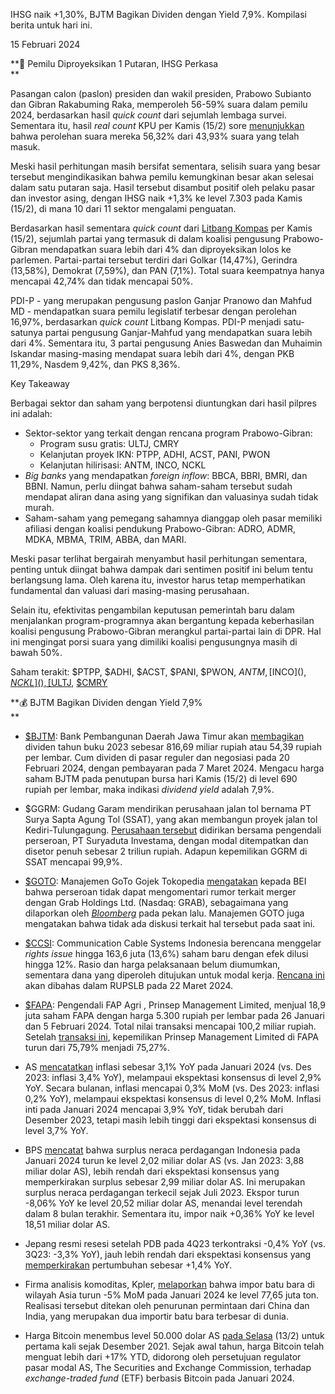 IHSG naik +1,30%, BJTM Bagikan Dividen dengan Yield 7,9%. Kompilasi berita untuk hari ini.

15 Februari 2024

**📄 Pemilu Diproyeksikan 1 Putaran, IHSG Perkasa  
**

Pasangan calon (paslon) presiden dan wakil presiden, Prabowo Subianto dan Gibran Rakabuming Raka, memperoleh 56-59% suara dalam pemilu 2024, berdasarkan hasil _quick count_ dari sejumlah lembaga survei. Sementara itu, hasil _real count_ KPU per Kamis (15/2) sore [menunjukkan](https://pemilu2024.kpu.go.id/pilpres/hitung-suara) bahwa perolehan suara mereka 56,32% dari 43,93% suara yang telah masuk.

Meski hasil perhitungan masih bersifat sementara, selisih suara yang besar tersebut mengindikasikan bahwa pemilu kemungkinan besar akan selesai dalam satu putaran saja. Hasil tersebut disambut positif oleh pelaku pasar dan investor asing, dengan IHSG naik +1,3% ke level 7.303 pada Kamis (15/2), di mana 10 dari 11 sektor mengalami penguatan.

Berdasarkan hasil sementara _quick count_ dari [Litbang Kompas](https://databoks.katadata.co.id/datapublish/2024/02/15/quick-count-sementara-litbang-kompas-pdip-memimpin) per Kamis (15/2), sejumlah partai yang termasuk di dalam koalisi pengusung Prabowo-Gibran mendapatkan suara lebih dari 4% dan diproyeksikan lolos ke parlemen. Partai-partai tersebut terdiri dari Golkar (14,47%), Gerindra (13,58%), Demokrat (7,59%), dan PAN (7,1%). Total suara keempatnya hanya mencapai 42,74% dan tidak mencapai 50%.

PDI-P - yang merupakan pengusung paslon Ganjar Pranowo dan Mahfud MD - mendapatkan suara pemilu legislatif terbesar dengan perolehan 16,97%, berdasarkan _quick count_ Litbang Kompas. PDI-P menjadi satu-satunya partai pengusung Ganjar-Mahfud yang mendapatkan suara lebih dari 4%. Sementara itu, 3 partai pengusung Anies Baswedan dan Muhaimin Iskandar masing-masing mendapat suara lebih dari 4%, dengan PKB 11,29%, Nasdem 9,42%, dan PKS 8,36%.

Key Takeaway

Berbagai sektor dan saham yang berpotensi diuntungkan dari hasil pilpres ini adalah:

- Sektor-sektor yang terkait dengan rencana program Prabowo-Gibran:
  - Program susu gratis: ULTJ, CMRY
  - Kelanjutan proyek IKN: PTPP, ADHI, ACST, PANI, PWON
  - Kelanjutan hilirisasi: ANTM, INCO, NCKL
- _Big banks_ yang mendapatkan _foreign inflow_: BBCA, BBRI, BMRI, dan BBNI. Namun, perlu diingat bahwa saham-saham tersebut sudah mendapat aliran dana asing yang signifikan dan valuasinya sudah tidak murah.
- Saham-saham yang pemegang sahamnya dianggap oleh pasar memiliki afiliasi dengan koalisi pendukung Prabowo-Gibran: ADRO, ADMR, MDKA, MBMA, TRIM, ABBA, dan MARI.

Meski pasar terlihat bergairah menyambut hasil perhitungan sementara, penting untuk diingat bahwa dampak dari sentimen positif ini belum tentu berlangsung lama. Oleh karena itu, investor harus tetap memperhatikan fundamental dan valuasi dari masing-masing perusahaan.

Selain itu, efektivitas pengambilan keputusan pemerintah baru dalam menjalankan program-programnya akan bergantung kepada keberhasilan koalisi pengusung Prabowo-Gibran merangkul partai-partai lain di DPR. Hal ini mengingat porsi suara yang dimiliki koalisi pengusungnya masih di bawah 50%.

Saham terakit: $PTPP, $ADHI, $ACST, $PANI, $PWON, $ANTM, [$INCO](), [$NCKL](), [$ULTJ](), [$CMRY]()

**💰 BJTM Bagikan Dividen dengan Yield 7,9%  
**

- [$BJTM](): Bank Pembangunan Daerah Jawa Timur akan [membagikan](https://www.idx.co.id/StaticData/NewsAndAnnouncement/ANNOUNCEMENTSTOCK/From_EREP/202402/094bc3fe3e_9545fefbaa.pdf) dividen tahun buku 2023 sebesar 816,69 miliar rupiah atau 54,39 rupiah per lembar. Cum dividen di pasar reguler dan negosiasi pada 20 Februari 2024, dengan pembayaran pada 7 Maret 2024. Mengacu harga saham BJTM pada penutupan bursa hari Kamis (15/2) di level 690 rupiah per lembar, maka indikasi _dividend yield_ adalah 7,9%.
- $GGRM: Gudang Garam mendirikan perusahaan jalan tol bernama PT Surya Sapta Agung Tol (SSAT), yang akan membangun proyek jalan tol Kediri-Tulungagung. [Perusahaan tersebut](https://www.idx.co.id/StaticData/NewsAndAnnouncement/ANNOUNCEMENTSTOCK/From_EREP/202402/edd2db3afe_fddc00e28d.pdf) didirikan bersama pengendali perseroan, PT Suryaduta Investama, dengan modal ditempatkan dan disetor penuh sebesar 2 triliun rupiah. Adapun kepemilikan GGRM di SSAT mencapai 99,9%.
- [$GOTO](): Manajemen GoTo Gojek Tokopedia [mengatakan](https://www.idx.co.id/StaticData/NewsAndAnnouncement/ANNOUNCEMENTSTOCK/From_EREP/202402/e3f9530df2_3d21a40ad0.pdf) kepada BEI bahwa perseroan tidak dapat mengomentari rumor terkait merger dengan Grab Holdings Ltd. (Nasdaq: GRAB), sebagaimana yang dilaporkan oleh _[Bloomberg](https://www.bloomberg.com/news/articles/2024-02-09/grab-goto-are-said-to-revive-talks-for-ride-hailing-mega-merger)_ pada pekan lalu. Manajemen GOTO juga mengatakan bahwa tidak ada diskusi terkait hal tersebut pada saat ini.
- [$CCSI](): Communication Cable Systems Indonesia berencana menggelar _rights issue_ hingga 163,6 juta (13,6%) saham baru dengan efek dilusi hingga 12%. Rasio dan harga pelaksanaan belum diumumkan, sementara dana yang diperoleh ditujukan untuk modal kerja. [Rencana ini](https://www.idx.co.id/StaticData/NewsAndAnnouncement/ANNOUNCEMENTSTOCK/From_EREP/202402/1b957910b8_22d3f0efde.pdf) akan dibahas dalam RUPSLB pada 22 Maret 2024.
- [$FAPA](): Pengendali FAP Agri , Prinsep Management Limited, menjual 18,9 juta saham FAPA dengan harga 5.300 rupiah per lembar pada 26 Januari dan 5 Februari 2024. Total nilai transaksi mencapai 100,2 miliar rupiah. Setelah [transaksi ini](https://www.idx.co.id/StaticData/NewsAndAnnouncement/ANNOUNCEMENTSTOCK/From_EREP/202402/b83d4d61ba_b9a0e1adb5.pdf), kepemilikan Prinsep Management Limited di FAPA turun dari 75,79% menjadi 75,27%.

- AS [mencatatkan](https://www.bls.gov/news.release/cpi.nr0.htm) inflasi sebesar 3,1% YoY pada Januari 2024 (vs. Des 2023: inflasi 3,4% YoY), melampaui ekspektasi konsensus di level 2,9% YoY. Secara bulanan, inflasi mencapai 0,3% MoM (vs. Des 2023: inflasi 0,2% YoY), melampaui ekspektasi konsensus di level 0,2% MoM. Inflasi inti pada Januari 2024 mencapai 3,9% YoY, tidak berubah dari Desember 2023, tetapi masih lebih tinggi dari ekspektasi konsensus di level 3,7% YoY.
- BPS [mencatat](https://www.bps.go.id/id/pressrelease/2024/02/15/2335/ekspor-januari-2024-mencapai-us-20-52-miliar--turun-8-34-persen-dibanding-desember-2023-dan-impor-januari-2024-senilai-us-18-51-miliar--turun-3-13-persen-dibanding-desember-2023.html) bahwa surplus neraca perdagangan Indonesia pada Januari 2024 turun ke level 2,02 miliar dolar AS (vs. Jan 2023: 3,88 miliar dolar AS), lebih rendah dari ekspektasi konsensus yang memperkirakan surplus sebesar 2,99 miliar dolar AS. Ini merupakan surplus neraca perdagangan terkecil sejak Juli 2023. Ekspor turun -8,06% YoY ke level 20,52 miliar dolar AS, menandai level terendah dalam 8 bulan terakhir. Sementara itu, impor naik +0,36% YoY ke level 18,51 miliar dolar AS.
- Jepang resmi resesi setelah PDB pada 4Q23 terkontraksi -0,4% YoY (vs. 3Q23: -3,3% YoY), jauh lebih rendah dari ekspektasi konsensus yang [memperkirakan](https://www.reuters.com/markets/asia/japans-economy-slips-into-recession-weak-domestic-demand-2024-02-15/) pertumbuhan sebesar +1,4% YoY.
- Firma analisis komoditas, Kpler, [melaporkan](https://www.reuters.com/markets/commodities/asias-thermal-coal-imports-slip-record-winter-demand-eases-russell-2024-02-13/) bahwa impor batu bara di wilayah Asia turun \-5% MoM pada Januari 2024 ke level 77,65 juta ton. Realisasi tersebut ditekan oleh penurunan permintaan dari China dan India, yang merupakan dua importir batu bara terbesar di dunia.
- Harga Bitcoin menembus level 50.000 dolar AS [pada Selasa](https://www.ft.com/content/f243cd22-2f39-4c3c-b153-976e1ea48241) (13/2) untuk pertama kali sejak Desember 2021. Sejak awal tahun, harga Bitcoin telah menguat lebih dari +17% YTD, didorong oleh persetujuan regulator pasar modal AS, The Securities and Exchange Commission, terhadap _exchange-traded fund_ (ETF) berbasis Bitcoin pada Januari 2024.
